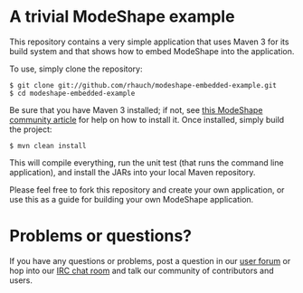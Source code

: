 # A trivial ModeShape example

This repository contains a very simple application that uses Maven 3 for its build system and that shows how to embed ModeShape into the application.

To use, simply clone the repository:

    $ git clone git://github.com/rhauch/modeshape-embedded-example.git
    $ cd modeshape-embedded-example

Be sure that you have Maven 3 installed; if not, see [this ModeShape community article](http://community.jboss.org/wiki/ModeShapeandMaven) for help on how to install it. Once installed, simply build the project:

    $ mvn clean install

This will compile everything, run the unit test (that runs the command line application), and install the JARs into your local Maven repository.

Please feel free to fork this repository and create your own application, or use this as a guide for building your own ModeShape application. 

# Problems or questions?

If you have any questions or problems, post a question in our [user forum](http://community.jboss.org/en/modeshape) or hop into our [IRC chat room](http://www.jboss.org/modeshape/chat) and talk our community of contributors and users.